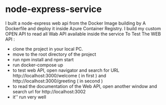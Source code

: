 # node-express-service
I built a node-express web api  from the Docker Image building by A Dockerfile and deploy it inside Azure Container Registry. I build my custom OPEN API to read all Wab API available inside the service
To Test The WEB API : 
- clone the project in your local PC.
- move to the root directory of the project
- run npm install and npm start
- run docker-compose up
- to test web API, open navigator and search for URL http://localhost:3000/welcome ( in first )  and http://localhost:3000/greeting ( in second )
- to read the documentation of the Web API, open another window and search url for http://localhost:3002
- it'' run very well
